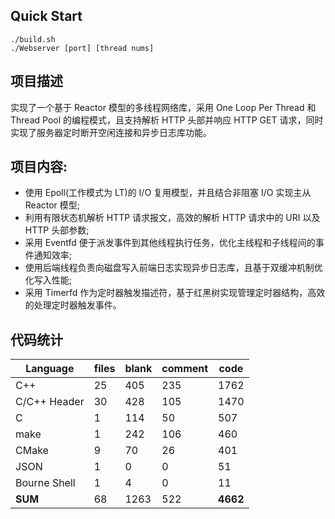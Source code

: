 ## Quick Start

```shell
./build.sh
./Webserver [port] [thread nums]
```



## 项目描述

实现了一个基于 Reactor 模型的多线程网络库，采用 One Loop Per Thread 和 Thread Pool 的编程模式，且支持解析 HTTP 头部并响应 HTTP GET 请求，同时实现了服务器定时断开空闲连接和异步日志库功能。  
## 项目内容:
- 使用 Epoll(工作模式为 LT)的 I/O 复用模型，并且结合非阻塞 I/O 实现主从 Reactor 模型;
- 利用有限状态机解析 HTTP 请求报文，高效的解析 HTTP 请求中的 URI 以及 HTTP 头部参数;
- 采用 Eventfd 便于派发事件到其他线程执行任务，优化主线程和子线程间的事件通知效率;
- 使用后端线程负责向磁盘写入前端日志实现异步日志库，且基于双缓冲机制优化写入性能;
- 采用 Timerfd 作为定时器触发描述符，基于红黑树实现管理定时器结构，高效的处理定时器触发事件。

## 代码统计

| Language     | files | blank | comment | code     |
| ------------ | ----- | ----- | ------- | -------- |
| C++          | 25    | 405   | 235     | 1762     |
| C/C++ Header | 30    | 428   | 105     | 1470     |
| C            | 1     | 114   | 50      | 507      |
| make         | 1     | 242   | 106     | 460      |
| CMake        | 9     | 70    | 26      | 401      |
| JSON         | 1     | 0     | 0       | 51       |
| Bourne Shell | 1     | 4     | 0       | 11       |
| **SUM**      | 68    | 1263  | 522     | **4662** |

